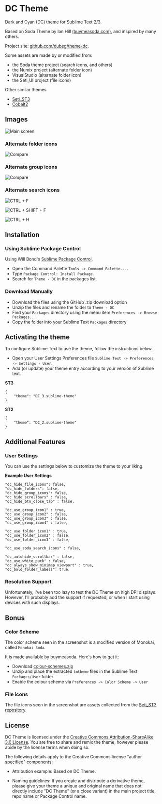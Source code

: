 # DC Theme

Dark and Cyan (DC) theme for Sublime Text 2/3.

Based on Soda Theme by Ian Hill [(buymeasoda.com)](http://buymeasoda.com/), and inspired by many others.

Project site: [github.com/dubeg/theme-dc](https://github.com/dubeg/theme-dc).

Some assets are made by or modified from:

- the Soda theme project (search icons, and others)
- the Numix project (alternate folder icon)
- VisualStudio (alternate folder icon)
- the Seti_UI project (file icons)

Other similar themes

- [Seti_ST3](https://github.com/ctf0/Seti_ST3)
- [Cobalt2](https://github.com/wesbos/cobalt2)


## Images

![Main screen](http://i.imgur.com/AvyhY2z.png)

### Alternate folder icons

![Compare](http://i.imgur.com/pMJkIs5.png)

### Alternate group icons

![Compare](http://i.imgur.com/0Si2xIC.png)

### Alternate search icons

![CTRL + F](http://i.imgur.com/xCG4hgg.png)

![CTRL + SHIFT + F](http://i.imgur.com/3z0LwIh.png)

![CTRL + H](http://i.imgur.com/kCBFkmW.png)

## Installation

### Using Sublime Package Control

Using Will Bond's [Sublime Package Control](http://wbond.net/sublime_packages/package_control),

- Open the Command Palette `Tools -> Command Palette...`.
- Type `Package Control: Install Package`.
- Search for `Theme - DC` in the packages list.

### Download Manually

* Download the files using the GitHub .zip download option
* Unzip the files and rename the folder to `Theme - DC`
* Find your `Packages` directory using the menu item  `Preferences -> Browse Packages...`
* Copy the folder into your Sublime Text `Packages` directory

## Activating the theme

To configure Sublime Text to use the theme, follow the instructions below.

* Open your User Settings Preferences file `Sublime Text -> Preferences -> Settings - User`.
* Add (or update) your theme entry according to your version of Sublime text.

**ST3**

    {
        "theme": "DC_3.sublime-theme"
    }


**ST2**

    {
        "theme": "DC_2.sublime-theme"
    }

## Additional Features


### User Settings

You can use the settings below to customize the theme to your liking.

**Example User Settings**

    "dc_hide_file_icons": false,
    "dc_hide_folders": false,
    "dc_hide_group_icons": false,
    "dc_hide_scrollbars" : false,
    "dc_hide_btn_close_tab" : false,

    "dc_use_group_icon1" : true,
    "dc_use_group_icon2" : false,
    "dc_use_group_icon3" : false,
    "dc_use_group_icon4" : false,

    "dc_use_folder_icon1" : true,
    "dc_use_folder_icon2" : false,
    "dc_use_folder_icon3" : false,

    "dc_use_soda_search_icons" : false,
    
    "dc_autohide_scrollbar" : false,
    "dc_use_white_puck" : false,
    "dc_always_show_minimap_viewport" : true,
    "dc_bold_folder_labels": true,
    

### Resolution Support

Unfortunately, I've been too lazy to test the DC Theme on high DPI displays.
However, I'll probably add the support if requested, or when I start using devices with such displays.

## Bonus

### Color Scheme

The color scheme seen in the screenshot is a modified version of Monokai, called `Monokai Soda`.

It is made available by buymeasoda. Here's how to get it:

* Download [colour-schemes.zip](http://buymeasoda.github.com/soda-theme/extras/colour-schemes.zip)
* Unzip and place the extracted `tmtheme` files in the Sublime Text `Packages/User` folder
* Enable the colour scheme via `Preferences -> Color Scheme -> User`

### File icons

The file icons seen in the screenshot are assets collected from the [Seti_ST3 repository](https://github.com/ctf0/Seti_ST3).



## License

DC Theme is licensed under the [Creative Commons Attribution-ShareAlike 3.0 License](http://creativecommons.org/licenses/by-sa/3.0/). You are free to share and remix the theme, however please abide by the license terms when doing so.

The following details apply to the Creative Commons license "author specified" components:

* Attribution example: Based on DC Theme.

* Naming guidelines: If you create and distribute a derivative theme, please give your theme a unique and original name that does not directly include "DC Theme" (or a close variant) in the main project title, repo name or Package Control name.

